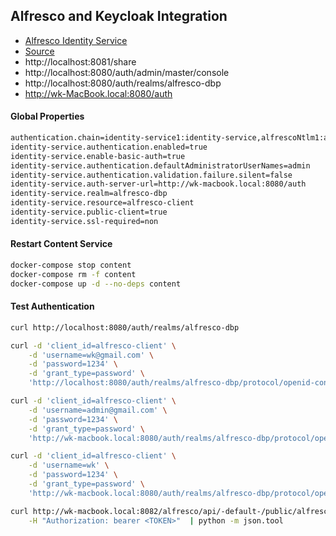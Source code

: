 ## Alfresco and Keycloak Integration

- [Alfresco Identity Service](https://community.alfresco.com/people/gravitonian/blog/2018/07/17/getting-started-with-alfresco-identity-service-ea-keycloak)
- [Source](https://github.com/gravitonian/alfresco-dbp-keycloak-integration)
- http://localhost:8081/share
- http://localhost:8080/auth/admin/master/console
- http://localhost:8080/auth/realms/alfresco-dbp
- http://wk-MacBook.local:8080/auth

#### Global Properties

```bash
authentication.chain=identity-service1:identity-service,alfrescoNtlm1:alfrescoNtlm
identity-service.authentication.enabled=true
identity-service.enable-basic-auth=true
identity-service.authentication.defaultAdministratorUserNames=admin
identity-service.authentication.validation.failure.silent=false
identity-service.auth-server-url=http://wk-macbook.local:8080/auth
identity-service.realm=alfresco-dbp
identity-service.resource=alfresco-client
identity-service.public-client=true
identity-service.ssl-required=non
```

#### Restart Content Service

```bash
docker-compose stop content
docker-compose rm -f content
docker-compose up -d --no-deps content
```

#### Test Authentication

```bash
curl http://localhost:8080/auth/realms/alfresco-dbp

curl -d 'client_id=alfresco-client' \
    -d 'username=wk@gmail.com' \
    -d 'password=1234' \
    -d 'grant_type=password' \
    'http://localhost:8080/auth/realms/alfresco-dbp/protocol/openid-connect/token' | python -m json.tool

curl -d 'client_id=alfresco-client' \
    -d 'username=admin@gmail.com' \
    -d 'password=1234' \
    -d 'grant_type=password' \
    'http://wk-macbook.local:8080/auth/realms/alfresco-dbp/protocol/openid-connect/token' | python -m json.tool

curl -d 'client_id=alfresco-client' \
    -d 'username=wk' \
    -d 'password=1234' \
    -d 'grant_type=password' \
    'http://wk-macbook.local:8080/auth/realms/alfresco-dbp/protocol/openid-connect/token' | python -m json.tool
```

```bash
curl http://wk-macbook.local:8082/alfresco/api/-default-/public/alfresco/versions/1/nodes/-root-/children \
    -H "Authorization: bearer <TOKEN>"  | python -m json.tool
```
